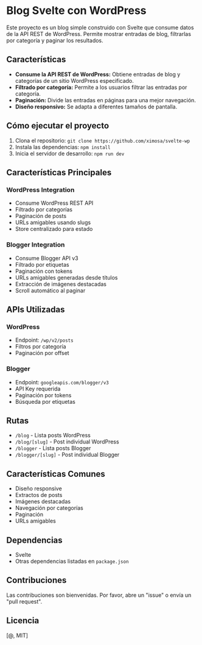 # Blog Svelte con WordPress

Este proyecto es un blog simple construido con Svelte que consume datos de la API REST de WordPress.  Permite mostrar entradas de blog, filtrarlas por categoría y paginar los resultados.

## Características

* **Consume la API REST de WordPress:**  Obtiene entradas de blog y categorías de un sitio WordPress especificado.
* **Filtrado por categoría:**  Permite a los usuarios filtrar las entradas por categoría.
* **Paginación:**  Divide las entradas en páginas para una mejor navegación.
* **Diseño responsivo:**  Se adapta a diferentes tamaños de pantalla.

## Cómo ejecutar el proyecto

1. Clona el repositorio: `git clone https://github.com/ximosa/svelte-wp`
2. Instala las dependencias: `npm install`
3. Inicia el servidor de desarrollo: `npm run dev`


## Características Principales

### WordPress Integration
- Consume WordPress REST API
- Filtrado por categorías
- Paginación de posts
- URLs amigables usando slugs
- Store centralizado para estado

### Blogger Integration  
- Consume Blogger API v3
- Filtrado por etiquetas
- Paginación con tokens
- URLs amigables generadas desde títulos
- Extracción de imágenes destacadas
- Scroll automático al paginar

## APIs Utilizadas

### WordPress
- Endpoint: `/wp/v2/posts`
- Filtros por categoría
- Paginación por offset

### Blogger
- Endpoint: `googleapis.com/blogger/v3`
- API Key requerida
- Paginación por tokens
- Búsqueda por etiquetas

## Rutas

- `/blog` - Lista posts WordPress
- `/blog/[slug]` - Post individual WordPress  
- `/blogger` - Lista posts Blogger
- `/blogger/[slug]` - Post individual Blogger

## Características Comunes
- Diseño responsive
- Extractos de posts
- Imágenes destacadas
- Navegación por categorías
- Paginación
- URLs amigables


## Dependencias

* Svelte
* Otras dependencias listadas en `package.json`

## Contribuciones

Las contribuciones son bienvenidas.  Por favor, abre un "issue" o envía un "pull request".

## Licencia

[@, MIT]

